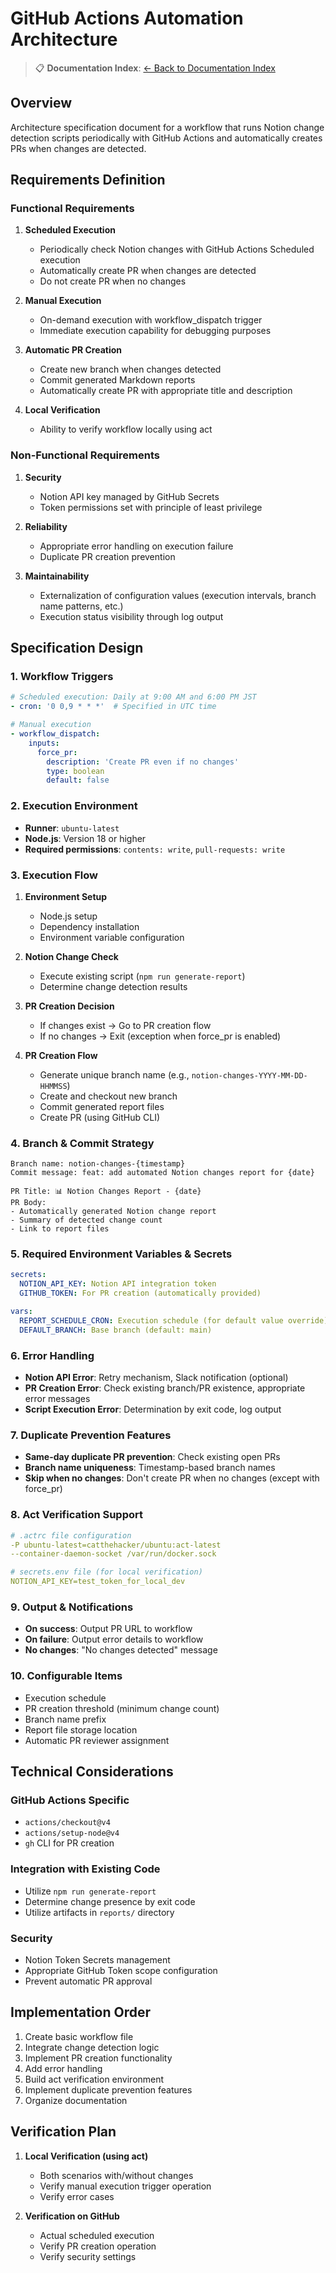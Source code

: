 # GitHub Actions Automation Architecture

> 📋 **Documentation Index**: [← Back to Documentation Index](./README.md)

## Overview
Architecture specification document for a workflow that runs Notion change detection scripts periodically with GitHub Actions and automatically creates PRs when changes are detected.

## Requirements Definition

### Functional Requirements
1. **Scheduled Execution**
   - Periodically check Notion changes with GitHub Actions Scheduled execution
   - Automatically create PR when changes are detected
   - Do not create PR when no changes

2. **Manual Execution**
   - On-demand execution with workflow_dispatch trigger
   - Immediate execution capability for debugging purposes

3. **Automatic PR Creation**
   - Create new branch when changes detected
   - Commit generated Markdown reports
   - Automatically create PR with appropriate title and description

4. **Local Verification**
   - Ability to verify workflow locally using act

### Non-Functional Requirements
1. **Security**
   - Notion API key managed by GitHub Secrets
   - Token permissions set with principle of least privilege

2. **Reliability**
   - Appropriate error handling on execution failure
   - Duplicate PR creation prevention

3. **Maintainability**
   - Externalization of configuration values (execution intervals, branch name patterns, etc.)
   - Execution status visibility through log output

## Specification Design

### 1. Workflow Triggers
```yaml
# Scheduled execution: Daily at 9:00 AM and 6:00 PM JST
- cron: '0 0,9 * * *'  # Specified in UTC time

# Manual execution
- workflow_dispatch:
    inputs:
      force_pr:
        description: 'Create PR even if no changes'
        type: boolean
        default: false
```

### 2. Execution Environment
- **Runner**: `ubuntu-latest`
- **Node.js**: Version 18 or higher
- **Required permissions**: `contents: write`, `pull-requests: write`

### 3. Execution Flow
1. **Environment Setup**
   - Node.js setup
   - Dependency installation
   - Environment variable configuration

2. **Notion Change Check**
   - Execute existing script (`npm run generate-report`)
   - Determine change detection results

3. **PR Creation Decision**
   - If changes exist → Go to PR creation flow
   - If no changes → Exit (exception when force_pr is enabled)

4. **PR Creation Flow**
   - Generate unique branch name (e.g., `notion-changes-YYYY-MM-DD-HHMMSS`)
   - Create and checkout new branch
   - Commit generated report files
   - Create PR (using GitHub CLI)

### 4. Branch & Commit Strategy
```
Branch name: notion-changes-{timestamp}
Commit message: feat: add automated Notion changes report for {date}

PR Title: 📊 Notion Changes Report - {date}
PR Body: 
- Automatically generated Notion change report
- Summary of detected change count
- Link to report files
```

### 5. Required Environment Variables & Secrets
```yaml
secrets:
  NOTION_API_KEY: Notion API integration token
  GITHUB_TOKEN: For PR creation (automatically provided)

vars:
  REPORT_SCHEDULE_CRON: Execution schedule (for default value override)
  DEFAULT_BRANCH: Base branch (default: main)
```

### 6. Error Handling
- **Notion API Error**: Retry mechanism, Slack notification (optional)
- **PR Creation Error**: Check existing branch/PR existence, appropriate error messages
- **Script Execution Error**: Determination by exit code, log output

### 7. Duplicate Prevention Features
- **Same-day duplicate PR prevention**: Check existing open PRs
- **Branch name uniqueness**: Timestamp-based branch names
- **Skip when no changes**: Don't create PR when no changes (except with force_pr)

### 8. Act Verification Support
```yaml
# .actrc file configuration
-P ubuntu-latest=catthehacker/ubuntu:act-latest
--container-daemon-socket /var/run/docker.sock

# secrets.env file (for local verification)
NOTION_API_KEY=test_token_for_local_dev
```

### 9. Output & Notifications
- **On success**: Output PR URL to workflow
- **On failure**: Output error details to workflow
- **No changes**: "No changes detected" message

### 10. Configurable Items
- Execution schedule
- PR creation threshold (minimum change count)
- Branch name prefix
- Report file storage location
- Automatic PR reviewer assignment

## Technical Considerations

### GitHub Actions Specific
- `actions/checkout@v4`
- `actions/setup-node@v4` 
- `gh` CLI for PR creation

### Integration with Existing Code
- Utilize `npm run generate-report`
- Determine change presence by exit code
- Utilize artifacts in `reports/` directory

### Security
- Notion Token Secrets management
- Appropriate GitHub Token scope configuration
- Prevent automatic PR approval

## Implementation Order
1. Create basic workflow file
2. Integrate change detection logic
3. Implement PR creation functionality
4. Add error handling
5. Build act verification environment
6. Implement duplicate prevention features
7. Organize documentation

## Verification Plan
1. **Local Verification (using act)**
   - Both scenarios with/without changes
   - Verify manual execution trigger operation
   - Verify error cases

2. **Verification on GitHub**
   - Actual scheduled execution
   - Verify PR creation operation
   - Verify security settings